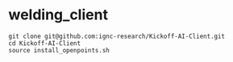 # welding_client

```
git clone git@github.com:ignc-research/Kickoff-AI-Client.git
cd Kickoff-AI-Client  
source install_openpoints.sh  
```
